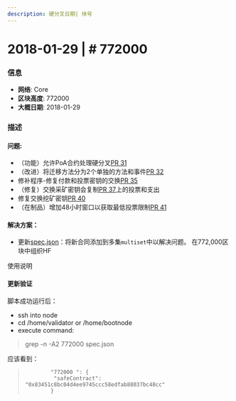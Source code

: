 ```yaml
---
description: 硬分叉日期| 块号
---
```


# 2018-01-29 \| \# 772000

### 信息

* **网络**: Core
* **区块高度**: 772000
* **大概日期**: 2018-01-29

### 描述

#### 问题:

* （功能）允许PoA合约处理硬分叉[PR 31 ](https://github.com/poanetwork/poa-network-consensus-contracts/pull/31)
* （改进）将迁移方法分为2个单独的方法和事件[PR 32 ](https://github.com/poanetwork/poa-network-consensus-contracts/pull/32)
* 修补程序-修复付款和投票密钥的交换[PR 35](https://github.com/poanetwork/poa-network-consensus-contracts/pull/35) 
* （修复）交换采矿密钥会复制[PR 37](https://github.com/poanetwork/poa-network-consensus-contracts/pull/37)上的投票和支出
* 修复交换挖矿密钥[PR 40](https://github.com/poanetwork/poa-network-consensus-contracts/pull/40)
*  （在制品）增加48小时窗口以获取最低投票限制[PR 41](https://github.com/poanetwork/poa-network-consensus-contracts/pull/41)

#### 解决方案：

* 更新[spec.json](https://github.com/poanetwork/poa-chain-spec/blob/core/spec.json)：将新合同添加到多集`multiset`中以解决问题。 在772,000区块中组织HF

使用说明

#### 更新验证

脚本成功运行后：

* ssh into node
* cd /home/validator or /home/bootnode
* execute command:

> grep -n -A2 772000 spec.json

应该看到：

> ```text
>         "772000 ": {
>          "safeContract": "0x83451c8bc04d4ee9745ccc58edfab88037bc48cc"
>         }
> ```

